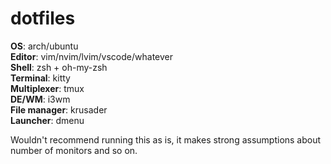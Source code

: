 # dotfiles
**OS**: arch/ubuntu  
**Editor**: vim/nvim/lvim/vscode/whatever  
**Shell**: zsh + oh-my-zsh  
**Terminal**: kitty  
**Multiplexer**: tmux  
**DE/WM**: i3wm  
**File manager**: krusader  
**Launcher**: dmenu  

Wouldn't recommend running this as is, it makes strong assumptions about number of monitors and so on.
